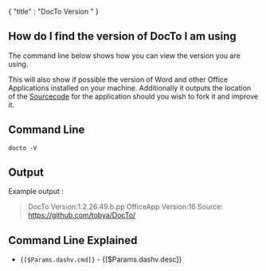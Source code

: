 {
    "title" : "DocTo Version " 
}

How do I find the version of DocTo I am using
-

The command line below shows how you can view the version you are using.

This will also show if possible the version of Word and other Office Applications installed on your machine.  Additionally it outputs the location of the [Sourcecode](https://github.com/tobya/DocTo/) for the application should you wish to fork it and improve it.

Command Line 
-

 ````
 docto -V 
 ````

Output
-

Example output :

> DocTo Version:1.2.26.49.b.pp
> OfficeApp Version:16
> Source: https://github.com/tobya/DocTo/


Command Line Explained 
-

 - `{[$Params.dashv.cmd]}` -  {[$Params.dashv.desc]} 

   

